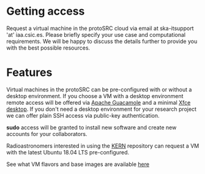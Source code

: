 # Getting access

Request a virtual machine in the protoSRC cloud via email at ska-itsupport 'at' iaa.csic.es. Please briefly
specify your use case and computational requirements. We will be happy to discuss the details further to
provide you with the best possible resources.

# Features

Virtual machines in the protoSRC can be pre-configured with or without a desktop environment. If you choose a
VM with a desktop environment remote access will be offered via [Apache Guacamole](https://guacamole.apache.org/)
and a minimal [Xfce desktop](https://www.xfce.org/). If you don't need a desktop environment for your research
project we can offer plain SSH access via public-key authentication.

**sudo** access will be granted to install new software and create new accounts for your collaborators.

Radioastronomers interested in using the [KERN](https://kernsuite.info/) repository can request a VM with
the latest Ubuntu 18.04 LTS pre-configured.

See what VM flavors and base images are available [here](tech_specifications.md)
